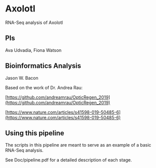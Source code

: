 # Axolotl

RNA-Seq analysis of Axolotl

## PIs

Ava Udvadia, Fiona Watson

## Bioinformatics Analysis

Jason W. Bacon

Based on the work of Dr. Andrea Rau:

[https://github.com/andreamrau/OpticRegen_2019](https://github.com/andreamrau/OpticRegen_2019)

[https://www.nature.com/articles/s41598-019-50485-6](https://www.nature.com/articles/s41598-019-50485-6)

## Using this pipeline

The scripts in this pipeline are meant to serve as an example of a
basic RNA-Seq analysis.

See Doc/pipeline.pdf for a detailed description of each stage.
